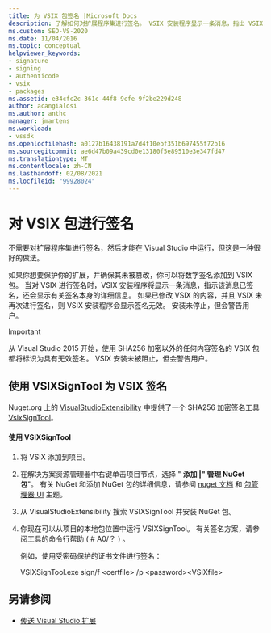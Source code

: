 ```yaml
---
title: 为 VSIX 包签名 |Microsoft Docs
description: 了解如何对扩展程序集进行签名。 VSIX 安装程序显示一条消息，指出 VSIX 已签名，并显示有关签名本身的信息。
ms.custom: SEO-VS-2020
ms.date: 11/04/2016
ms.topic: conceptual
helpviewer_keywords:
- signature
- signing
- authenticode
- vsix
- packages
ms.assetid: e34cfc2c-361c-44f8-9cfe-9f2be229d248
author: acangialosi
ms.author: anthc
manager: jmartens
ms.workload:
- vssdk
ms.openlocfilehash: a0127b16438191a7d4f10ebf351b697455f72b16
ms.sourcegitcommit: ae6d47b09a439cd0e13180f5e89510e3e347fd47
ms.translationtype: MT
ms.contentlocale: zh-CN
ms.lasthandoff: 02/08/2021
ms.locfileid: "99928024"
---
```

# <a name="signing-vsix-packages"></a>对 VSIX 包进行签名
不需要对扩展程序集进行签名，然后才能在 Visual Studio 中运行，但这是一种很好的做法。

 如果你想要保护你的扩展，并确保其未被篡改，你可以将数字签名添加到 VSIX 包。 当对 VSIX 进行签名时，VSIX 安装程序将显示一条消息，指示该消息已签名，还会显示有关签名本身的详细信息。 如果已修改 VSIX 的内容，并且 VSIX 未再次进行签名，则 VSIX 安装程序会显示签名无效。 安装未停止，但会警告用户。

> [!IMPORTANT]
> 从 Visual Studio 2015 开始，使用 SHA256 加密以外的任何内容签名的 VSIX 包都将标识为具有无效签名。 VSIX 安装未被阻止，但会警告用户。

## <a name="signing-a-vsix-with-vsixsigntool"></a>使用 VSIXSignTool 为 VSIX 签名
 Nuget.org 上的 [VisualStudioExtensibility](https://www.nuget.org/profiles/VisualStudioExtensibility) 中提供了一个 SHA256 加密签名工具 [VsixSignTool](https://www.nuget.org/packages/Microsoft.VSSDK.Vsixsigntool)。

#### <a name="to-use-the-vsixsigntool"></a>使用 VSIXSignTool

1. 将 VSIX 添加到项目。

2. 在解决方案资源管理器中右键单击项目节点，选择 " **添加 &#124;" 管理 NuGet 包**"。  有关 NuGet 和添加 NuGet 包的详细信息，请参阅 [nuget 文档](/NuGet) 和 [包管理器 UI](/NuGet/Tools/Package-Manager-UI) 主题。

3. 从 VisualStudioExtensibility 搜索 VSIXSignTool 并安装 NuGet 包。

4. 你现在可以从项目的本地包位置中运行 VSIXSignTool。 有关签名方案，请参阅工具的命令行帮助 ( # A0/？ ) 。

   例如，使用受密码保护的证书文件进行签名：

   VSIXSignTool.exe sign/f \<certfile> /p \<password>\<VSIXfile>

## <a name="see-also"></a>另请参阅
- [传送 Visual Studio 扩展](../extensibility/shipping-visual-studio-extensions.md)
